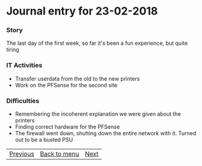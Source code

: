 # Journal entry for 23-02-2018

### Story

The last day of the first week, so far it's been a fun experience, but quite tiring

### IT Activities

- Transfer userdata from the old to the new printers
- Work on the PFSense for the second site

### Difficulties

- Remembering the incoherent  explanation we were given about the printers
- Finding correct hardware for the PFSense
- The firewall went down, shutting down the entire network with it. Turned out to be a busted PSU

<table><tr><td><a href="22-02.html">Previous</a></td><td><a href="../">Back to menu</a></td><td><a href="26-02.html">Next</a></td></tr></table>
